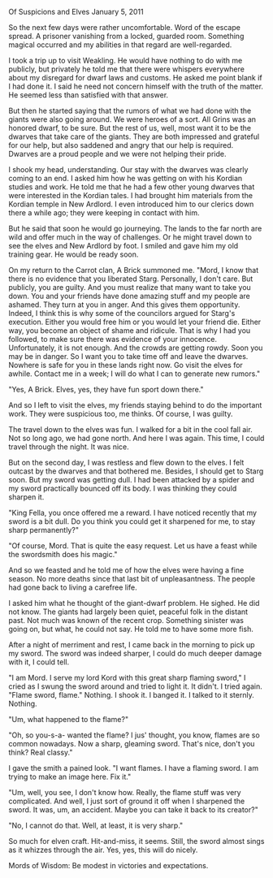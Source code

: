 Of Suspicions and Elves
January 5, 2011

So the next few days were rather uncomfortable. Word of the escape spread. A prisoner vanishing from a locked, guarded room. Something magical occurred and my abilities in that regard are well-regarded.

I took a trip up to visit Weakling. He would have nothing to do with me publicly, but privately he told me that there were whispers everywhere about my disregard for dwarf laws and customs. He asked me point blank if I had done it. I said he need not concern himself with the truth of the matter. He seemed less than satisfied with that answer.

But then he started saying that the rumors of what we had done with the giants were also going around. We were heroes of a sort. All Grins was an honored dwarf, to be sure. But the rest of us, well, most want it to be the dwarves that take care of the giants. They are both impressed and grateful for our help, but also saddened and angry that our help is required. Dwarves are a proud people and we were not helping their pride.

I shook my head, understanding. Our stay with the dwarves was clearly coming to an end. I asked him how he was getting on with his Kordian studies and work. He told me that he had a few other young dwarves that were interested in the Kordian tales. I had brought him materials from the Kordian temple in New Ardlord. I even introduced him to our clerics down there a while ago; they were keeping in contact with him.

But he said that soon he would go journeying. The lands to the far north are wild and offer much in the way of challenges. Or he might travel down to see the elves and New Ardlord by foot. I smiled and gave him my old training gear. He would be ready soon.

On my return to the Carrot clan, A Brick summoned me. "Mord, I know that there is no evidence that you liberated Starg. Personally, I don't care. But publicly, you are guilty. And you must realize that many want to take you down. You and your friends have done amazing stuff and my people are ashamed. They turn at you in anger. And this gives them opportunity. Indeed, I think this is why some of the councilors argued for Starg's execution. Either you would free him or you would let your friend die. Either way, you become an object of shame and ridicule. That is why I had you followed, to make sure there was evidence of your innocence. Unfortunately, it is not enough. And the crowds are getting rowdy. Soon you may be in danger. So I want you to take time off and leave the dwarves. Nowhere is safe for you in these lands right now. Go visit the elves for awhile. Contact me in a week; I will do what I can to generate new rumors."

"Yes, A Brick. Elves, yes, they have fun sport down there."

And so I left to visit the elves, my friends staying behind to do the important work. They were suspicious too, me thinks. Of course, I was guilty.

The travel down to the elves was fun. I walked for a bit in the cool fall air. Not so long ago, we had gone north. And here I was again. This time, I could travel through the night. It was nice.

But on the second day, I was restless and flew down to the elves. I felt outcast by the dwarves and that bothered me. Besides, I should get to Starg soon. But my sword was getting dull. I had been attacked by a spider and my sword practically bounced off its body. I was thinking they could sharpen it.

"King Fella, you once offered me a reward. I have noticed recently that my sword is a bit dull. Do you think you could get it sharpened for me, to stay sharp permanently?"

"Of course, Mord. That is quite the easy request. Let us have a feast while the swordsmith does his magic."

And so we feasted and he told me of how the elves were having a fine season. No more deaths since that last bit of unpleasantness. The people had gone back to living a carefree life.

I asked him what he thought of the giant-dwarf problem. He sighed. He did not know. The giants had largely been quiet, peaceful folk in the distant past. Not much was known of the recent crop. Something sinister was going on, but what, he could not say. He told me to have some more fish.

After a night of merriment and rest, I came back in the morning to pick up my sword. The sword was indeed sharper, I could do much deeper damage with it, I could tell.

"I am Mord. I serve my lord Kord with this great sharp flaming sword," I cried as I swung the sword around and tried to light it. It didn't. I tried again. "Flame sword, flame." Nothing. I shook it. I banged it. I talked to it sternly. Nothing.

"Um, what happened to the flame?"

"Oh, so you-s-a- wanted the flame? I jus' thought, you know, flames are so common nowadays. Now a sharp, gleaming sword. That's nice, don't you think? Real classy."

I gave the smith a pained look. "I want flames. I have a flaming sword. I am trying to make an image here. Fix it."

"Um, well, you see, I don't know how. Really, the flame stuff was very complicated. And well, I just sort of ground it off when I sharpened the sword. It was, um, an accident. Maybe you can take it back to its creator?"

"No, I cannot do that. Well, at least, it is very sharp."

So much for elven craft. Hit-and-miss, it seems. Still, the sword almost sings as it whizzes through the air. Yes, yes, this will do nicely.

Mords of Wisdom: Be modest in victories and expectations.